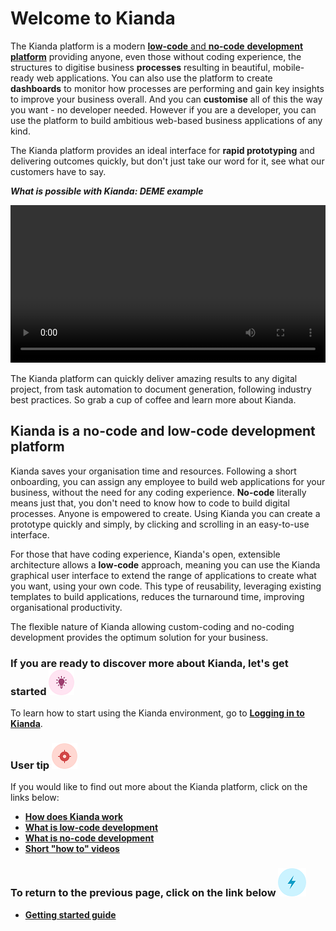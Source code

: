 # Welcome to Kianda

The Kianda platform is a modern [**low-code** and **no-code** **development platform**](#kianda-is-a-no-code-and-low-code-development-platform) providing anyone, even those without coding experience, the structures to digitise business **processes** resulting in beautiful, mobile-ready web applications. You can also use the platform to create **dashboards** to monitor how processes are performing and gain key insights to improve your business overall. And you can **customise** all of this the way you want - no developer needed. However if you are a developer, you can use the platform to build ambitious web-based business applications of any kind. 

The Kianda platform provides an ideal interface for **rapid prototyping** and delivering outcomes quickly, but don't just take our word for it, see what our customers have to say.

***What is possible with Kianda: DEME example***

<video width="100%" style="width:100%" controls>
    <source src="../videos/deme_narration.mp4">
    Your browser does not support the video tag.
    </source>
</video>

The Kianda platform can quickly deliver amazing results to any digital project, from task automation to document generation, following industry best practices. So grab a cup of coffee and learn more about Kianda.

## Kianda is a no-code and low-code development platform

Kianda saves your organisation time and resources. Following a short onboarding, you can assign any employee to build web applications for your business, without the need for any coding experience. **No-code** literally means just that, you don't need to know how to code to build digital processes. Anyone is empowered to create. Using Kianda you can create a prototype quickly and simply, by clicking and scrolling in an easy-to-use interface. 

For those that have coding experience, Kianda's open, extensible architecture allows a **low-code** approach, meaning you can use the Kianda graphical user interface to extend the range of applications to create what you want, using your own code. This type of reusability, leveraging existing templates to build applications, reduces the turnaround time, improving organisational productivity.

The flexible nature of Kianda allowing custom-coding and no-coding development provides the optimum solution for your business.




### **If you are ready to discover more about Kianda, let's get started**  ![Idea icon](images/18.png) 

To learn how to start using the Kianda environment, go to [**Logging in to Kianda**](getting-started/logging_in.md).




### User tip ![Target icon](images/05.png) ###

If you would like to find out more about the Kianda platform, click on the links below:

- **[How does Kianda work](/platform/readme2.md)**
- **[What is low-code development](/getting-started/low_code.md)**
- **[What is no-code development](/getting-started/no_code.md)**
- **[Short "how to" videos](/getting-started/how_to.md)**



### **To return to the previous page, click on the link below** ![Lightning icon](images/10.png)

- **[Getting started guide](getting-started/table_of_contents.md)**

  





